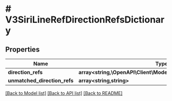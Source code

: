 # # V3SiriLineRefDirectionRefsDictionary

## Properties

Name | Type | Description | Notes
------------ | ------------- | ------------- | -------------
**direction_refs** | **array<string,\OpenAPI\Client\Model\V3SiriReferenceDataDetail[]>** |  | [optional]
**unmatched_direction_refs** | **array<string,string>** |  | [optional]

[[Back to Model list]](../../README.md#models) [[Back to API list]](../../README.md#endpoints) [[Back to README]](../../README.md)
